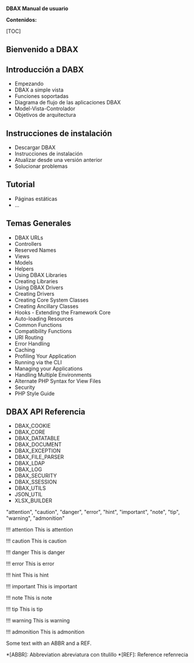 <p class="page-header1"><b>DBAX Manual de usuario</b></p>

**Contenidos:**

[TOC]

## Bienvenido a DBAX

## Introducción a DABX
- Empezando
- DBAX a simple vista
- Funciones soportadas
- Diagrama de flujo de las aplicaciones DBAX
- Model-Vista-Controlador
- Objetivos de arquitectura

## Instrucciones de instalación
- Descargar DBAX
- Instrucciones de instalación
- Atualizar desde una versión anterior
- Solucionar problemas

## Tutorial
- Páginas estáticas
- ...

## Temas Generales
- DBAX URLs
- Controllers
- Reserved Names
- Views
- Models
- Helpers
- Using DBAX Libraries
- Creating Libraries
- Using DBAX Drivers
- Creating Drivers
- Creating Core System Classes
- Creating Ancillary Classes
- Hooks - Extending the Framework Core
- Auto-loading Resources
- Common Functions
- Compatibility Functions
- URI Routing
- Error Handling
- Caching
- Profiling Your Application
- Running via the CLI
- Managing your Applications
- Handling Multiple Environments
- Alternate PHP Syntax for View Files
- Security
- PHP Style Guide

## DBAX API Referencia
+ DBAX_COOKIE
+ DBAX_CORE
+ DBAX_DATATABLE
+ DBAX_DOCUMENT
+ DBAX_EXCEPTION
+ DBAX\_FILE_PARSER
+ DBAX_LDAP
+ DBAX_LOG
+ DBAX_SECURITY
+ DBAX_SSESSION
+ DBAX_UTILS
+ JSON_UTIL
+ XLSX_BUILDER


"attention", "caution", "danger", "error", "hint", "important", "note", "tip", "warning", "admonition"

!!! attention
    This is attention

!!! caution
    This is caution

!!! danger
    This is danger

!!! error
    This is error

!!! hint
    This is hint

!!! important
    This is important

!!! note
    This is note

!!! tip
    This is tip

!!! warning
    This is warning

!!! admonition
    This is admonition



Some text with an ABBR and a REF.

*[ABBR]: Abbreviation abreviatura con titulillo
*[REF]: Reference refenrecia